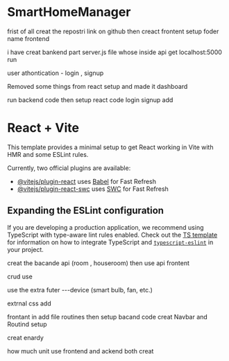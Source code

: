 # SmartHomeManager
frist of all creat the repostri link on github 
then creact frontent setup foder name frontend 

i have creat bankend part server.js file 
whose inside api get localhost:5000 run 

user athontication - login , signup

Removed some things from react setup and made it dashboard

run backend code then setup react code 
login signup add

# React + Vite

This template provides a minimal setup to get React working in Vite with HMR and some ESLint rules.

Currently, two official plugins are available:

- [@vitejs/plugin-react](https://github.com/vitejs/vite-plugin-react/blob/main/packages/plugin-react) uses [Babel](https://babeljs.io/) for Fast Refresh
- [@vitejs/plugin-react-swc](https://github.com/vitejs/vite-plugin-react/blob/main/packages/plugin-react-swc) uses [SWC](https://swc.rs/) for Fast Refresh

## Expanding the ESLint configuration

If you are developing a production application, we recommend using TypeScript with type-aware lint rules enabled. Check out the [TS template](https://github.com/vitejs/vite/tree/main/packages/create-vite/template-react-ts) for information on how to integrate TypeScript and [`typescript-eslint`](https://typescript-eslint.io) in your project.


creat the bacande api (room , houseroom)
then use api frontent 

crud use

use the extra futer ---device (smart bulb, fan, etc.)

extrnal css add

frontant in add file routines then setup bacand code
creat Navbar and Routind setup


creat enardy 

how much unit use
frontend and ackend both creat
